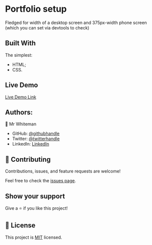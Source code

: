 
# Portfolio setup

Fledged for width of a desktop screen and 375px-width phone screen (which you can set via devtools to check) 

## Built With

The simplest:
- HTML;
- CSS.

## Live Demo 

<!-- [Live Demo Link](https://wh1tecl0ud.github.io/Portfolio_setup/) -->
<a href="https://wh1tecl0ud.github.io/Portfolio_setup/" target="_blank">Live Demo Link</a>



## Authors:

👤 Mr Whiteman

- GitHub: [@githubhandle](https://github.com/githubhandle)
- Twitter: [@twitterhandle](https://twitter.com/twitterhandle)
- LinkedIn: [LinkedIn](https://linkedin.com/in/linkedinhandle)

## 🤝 Contributing

Contributions, issues, and feature requests are welcome!

Feel free to check the [issues page](../../issues/).

## Show your support

Give a ⭐️ if you like this project!

## 📝 License

This project is [MIT](./LICENSE) licensed.
